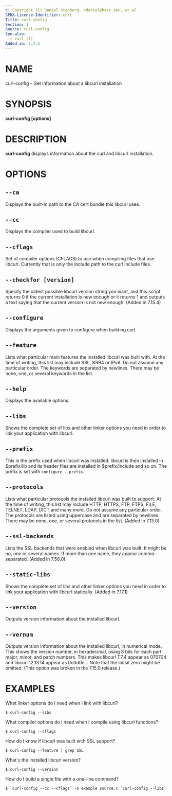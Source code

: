 ```yaml
---
c: Copyright (C) Daniel Stenberg, <daniel@haxx.se>, et al.
SPDX-License-Identifier: curl
Title: curl-config
Section: 1
Source: curl-config
See-also:
  - curl (1)
Added-in: 7.7.2
---
```


# NAME

curl-config - Get information about a libcurl installation

# SYNOPSIS

**curl-config [options]**

# DESCRIPTION

**curl-config**
displays information about the curl and libcurl installation.

# OPTIONS

## `--ca`

Displays the built-in path to the CA cert bundle this libcurl uses.

## `--cc`

Displays the compiler used to build libcurl.

## `--cflags`

Set of compiler options (CFLAGS) to use when compiling files that use
libcurl. Currently that is only the include path to the curl include files.

## `--checkfor [version]`

Specify the oldest possible libcurl version string you want, and this script
returns 0 if the current installation is new enough or it returns 1 and
outputs a text saying that the current version is not new enough. (Added in
7.15.4)

## `--configure`

Displays the arguments given to configure when building curl.

## `--feature`

Lists what particular main features the installed libcurl was built with. At
the time of writing, this list may include SSL, KRB4 or IPv6. Do not assume
any particular order. The keywords are separated by newlines. There may be
none, one, or several keywords in the list.

## `--help`

Displays the available options.

## `--libs`

Shows the complete set of libs and other linker options you need in order to
link your application with libcurl.

## `--prefix`

This is the prefix used when libcurl was installed. libcurl is then installed
in $prefix/lib and its header files are installed in $prefix/include and so
on. The prefix is set with `configure --prefix`.

## `--protocols`

Lists what particular protocols the installed libcurl was built to support. At
the time of writing, this list may include HTTP, HTTPS, FTP, FTPS, FILE,
TELNET, LDAP, DICT and many more. Do not assume any particular order. The
protocols are listed using uppercase and are separated by newlines. There may
be none, one, or several protocols in the list. (Added in 7.13.0)

## `--ssl-backends`

Lists the SSL backends that were enabled when libcurl was built. It might be
no, one or several names. If more than one name, they appear comma-separated.
(Added in 7.58.0)

## `--static-libs`

Shows the complete set of libs and other linker options you need in order to
link your application with libcurl statically. (Added in 7.17.1)

## `--version`

Outputs version information about the installed libcurl.

## `--vernum`

Outputs version information about the installed libcurl, in numerical mode.
This shows the version number, in hexadecimal, using 8 bits for each part:
major, minor, and patch numbers. This makes libcurl 7.7.4 appear as 070704 and
libcurl 12.13.14 appear as 0c0d0e... Note that the initial zero might be
omitted. (This option was broken in the 7.15.0 release.)

# EXAMPLES

What linker options do I need when I link with libcurl?

    $ curl-config --libs

What compiler options do I need when I compile using libcurl functions?

    $ curl-config --cflags

How do I know if libcurl was built with SSL support?

    $ curl-config --feature | grep SSL

What's the installed libcurl version?

    $ curl-config --version

How do I build a single file with a one-line command?

    $ `curl-config --cc --cflags` -o example source.c `curl-config --libs`
